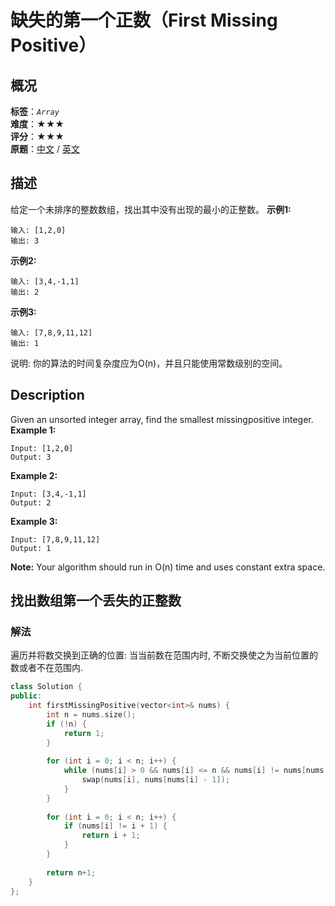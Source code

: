 # 缺失的第一个正数（First Missing Positive）
## 概况
**标签**：*`Array`*<br>
**难度**：★★★<br>
**评分**：★★★<br>
**原题**：[中文](https://leetcode-cn.com/problems/first-missing-positive) / [英文](https://leetcode.com/problems/first-missing-positive)
## 描述
给定一个未排序的整数数组，找出其中没有出现的最小的正整数。
**示例1:**
```
输入: [1,2,0]
输出: 3
```
**示例2:**
```
输入: [3,4,-1,1]
输出: 2
```
**示例3:**
```
输入: [7,8,9,11,12]
输出: 1
```
说明:
你的算法的时间复杂度应为O(n)，并且只能使用常数级别的空间。
## Description
Given an unsorted integer array, find the smallest missingpositive integer.
**Example 1:**
```
Input: [1,2,0]
Output: 3
```
**Example 2:**
```
Input: [3,4,-1,1]
Output: 2
```
**Example 3:**
```
Input: [7,8,9,11,12]
Output: 1
```
**Note:**
Your algorithm should run in O(n) time and uses constant extra space.
## 找出数组第一个丢失的正整数
### 解法
遍历并将数交换到正确的位置: 当当前数在范围内时, 不断交换使之为当前位置的数或者不在范围内.
```c++
class Solution {
public:
    int firstMissingPositive(vector<int>& nums) {
        int n = nums.size();
        if (!n) {
            return 1;
        }
        
        for (int i = 0; i < n; i++) {
            while (nums[i] > 0 && nums[i] <= n && nums[i] != nums[nums[i] - 1]) {
                swap(nums[i], nums[nums[i] - 1]);
            }    
        }
        
        for (int i = 0; i < n; i++) {
            if (nums[i] != i + 1) {
                return i + 1;
            }
        }
        
        return n+1;
    }
};
```